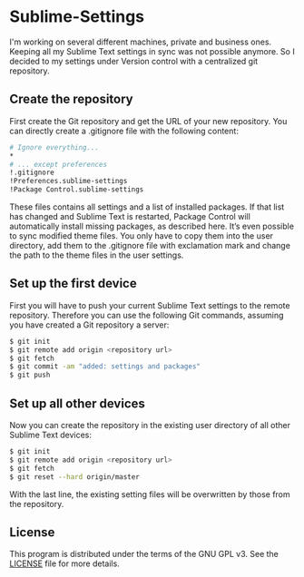 # Sublime-Settings
I'm working on several different machines, private and business ones. Keeping all my Sublime Text settings in sync was not possible anymore. So I decided to my settings under Version control with a centralized git repository.

## Create the repository
First create the Git repository and get the URL of your new repository. You can directly create a .gitignore file with the following content:

```bash
# Ignore everything...
*
# ... except preferences
!.gitignore
!Preferences.sublime-settings
!Package Control.sublime-settings
```

These files contains all settings and a list of installed packages. If that list has changed and Sublime Text is restarted, Package Control will automatically install missing packages, as described here. It’s even possible to sync modified theme files. You only have to copy them into the user directory, add them to the .gitignore file with exclamation mark and change the path to the theme files in the user settings.

## Set up the first device

First you will have to push your current Sublime Text settings to the remote repository. Therefore you can use the following Git commands, assuming you have created a Git repository a server:

```bash
$ git init
$ git remote add origin <repository url>
$ git fetch
$ git commit -am "added: settings and packages"
$ git push
```

## Set up all other devices

Now you can create the repository in the existing user directory of all other Sublime Text devices:

```bash
$ git init
$ git remote add origin <repository url>
$ git fetch
$ git reset --hard origin/master
```

With the last line, the existing setting files will be overwritten by those from the repository.

## License
This program is distributed under the terms of the GNU GPL v3. See the [LICENSE][license] file for more details.

[license]: https://raw.githubusercontent.com/cs-networks/Sublime-Settings/master/LICENSE
